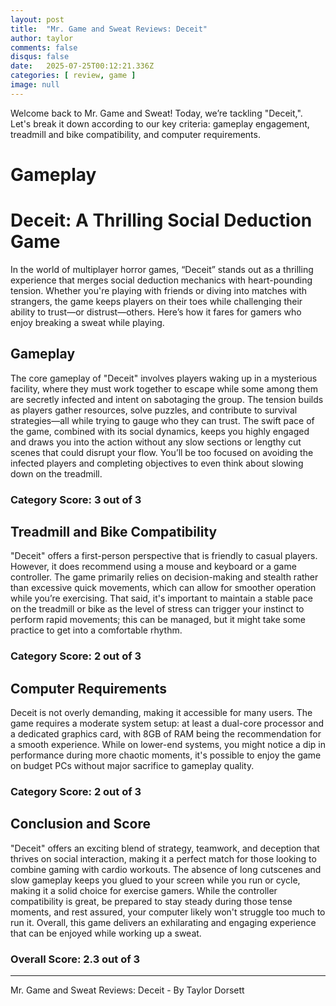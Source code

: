 ```yaml
---
layout: post
title:  "Mr. Game and Sweat Reviews: Deceit"
author: taylor
comments: false
disqus: false
date:   2025-07-25T00:12:21.336Z
categories: [ review, game ]
image: null
---
```


Welcome back to Mr. Game and Sweat! Today, we’re tackling "Deceit,". Let's break it down according to our key criteria: gameplay engagement, treadmill and bike compatibility, and computer requirements.

# Gameplay

# Deceit: A Thrilling Social Deduction Game

In the world of multiplayer horror games, “Deceit” stands out as a thrilling experience that merges social deduction mechanics with heart-pounding tension. Whether you're playing with friends or diving into matches with strangers, the game keeps players on their toes while challenging their ability to trust—or distrust—others. Here’s how it fares for gamers who enjoy breaking a sweat while playing.

## Gameplay

The core gameplay of "Deceit" involves players waking up in a mysterious facility, where they must work together to escape while some among them are secretly infected and intent on sabotaging the group. The tension builds as players gather resources, solve puzzles, and contribute to survival strategies—all while trying to gauge who they can trust. The swift pace of the game, combined with its social dynamics, keeps you highly engaged and draws you into the action without any slow sections or lengthy cut scenes that could disrupt your flow. You’ll be too focused on avoiding the infected players and completing objectives to even think about slowing down on the treadmill.

### Category Score: 3 out of 3

## Treadmill and Bike Compatibility

"Deceit" offers a first-person perspective that is friendly to casual players. However, it does recommend using a mouse and keyboard or a game controller. The game primarily relies on decision-making and stealth rather than excessive quick movements, which can allow for smoother operation while you’re exercising. That said, it's important to maintain a stable pace on the treadmill or bike as the level of stress can trigger your instinct to perform rapid movements; this can be managed, but it might take some practice to get into a comfortable rhythm.

### Category Score: 2 out of 3

## Computer Requirements

Deceit is not overly demanding, making it accessible for many users. The game requires a moderate system setup: at least a dual-core processor and a dedicated graphics card, with 8GB of RAM being the recommendation for a smooth experience. While on lower-end systems, you might notice a dip in performance during more chaotic moments, it's possible to enjoy the game on budget PCs without major sacrifice to gameplay quality.

### Category Score: 2 out of 3

## Conclusion and Score

"Deceit" offers an exciting blend of strategy, teamwork, and deception that thrives on social interaction, making it a perfect match for those looking to combine gaming with cardio workouts. The absence of long cutscenes and slow gameplay keeps you glued to your screen while you run or cycle, making it a solid choice for exercise gamers. While the controller compatibility is great, be prepared to stay steady during those tense moments, and rest assured, your computer likely won't struggle too much to run it. Overall, this game delivers an exhilarating and engaging experience that can be enjoyed while working up a sweat.

### Overall Score: 2.3 out of 3

---

Mr. Game and Sweat Reviews: Deceit - By Taylor Dorsett
